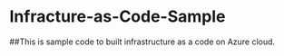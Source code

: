 # Infracture-as-Code-Sample
##This is sample code to built infrastructure as a code on Azure cloud.

  


